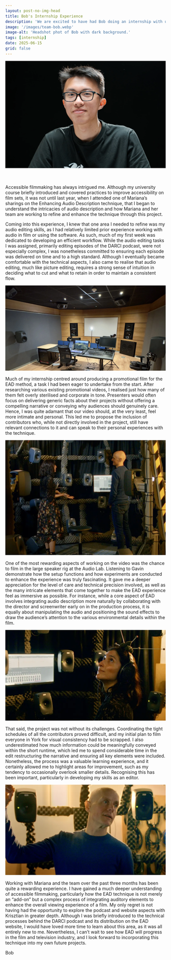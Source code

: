 ```yaml
---
layout: post-no-img-head
title: Bob's Internship Experience
description: 'We are excited to have had Bob doing an internship with us. In this post he sums up his experience on working on a promotional and a demo film for the EAD method.'
image: '/images/team-bob.webp'
image-alt: 'Headshot phot of Bob with dark background.'
tags: [internship]
date: 2025-06-15
grid: false
---
```


<center><img src="/images/team-bob.webp" alt="Headshot of Bob."  width="700"></center><br><br>

Accessible filmmaking has always intrigued me. Although my university course briefly introduced and covered practices to improve accessibility on film sets, it was not until last year, when I attended one of Mariana’s sharings on the Enhancing Audio Description technique, that I began to understand the intricacies of audio description and how Mariana and her team are working to refine and enhance the technique through this project.

Coming into this experience, I knew that one area I needed to refine was my audio editing skills, as I had relatively limited prior experience working with audio in film or using the software. As such, much of my first week was dedicated to developing an efficient workflow. While the audio editing tasks I was assigned, primarily editing episodes of the DARCI podcast, were not especially complex, I was nonetheless committed to ensuring each episode was delivered on time and to a high standard. Although I eventually became comfortable with the technical aspects, I also came to realise that audio editing, much like picture editing, requires a strong sense of intuition in deciding what to cut and what to retain in order to maintain a consistent flow.

![A photo of our audio mixing studio.](images/2025-08-15-bobs-internship-experience-04.webp)

Much of my internship centred around producing a promotional film for the EAD method, a task I had been eager to undertake from the start. After researching various existing promotional videos, I realised just how many of them felt overly sterilised and corporate in tone. Presenters would often focus on delivering generic facts about their projects without offering a compelling narrative or conveying why audiences should genuinely care. Hence, I was quite adamant that our video should, at the very least, feel more intimate and personal. This led me to propose the inclusion of contributors who, while not directly involved in the project, still have relevant connections to it and can speak to their personal experiences with the technique.

![Mariana and Gavin standing in a spacious room equipped with large speakers.](images/2025-08-15-bobs-internship-experience-01.webp)

One of the most rewarding aspects of working on the video was the chance to film in the large speaker rig at the Audio Lab. Listening to Gavin demonstrate how the setup functions and how experiments are conducted to enhance the experience was truly fascinating. It gave me a deeper appreciation for the level of care and technical precision involved, as well as the many intricate elements that come together to make the EAD experience feel as immersive as possible. For instance, while a core aspect of EAD involves integrating audio description more naturally by collaborating with the director and screenwriter early on in the production process, it is equally about manipulating the audio and positioning the sound effects to draw the audience’s attention to the various environmental details within the film.

![Mariana sitting in front of a computer screen with a measuring device on her head.](images/2025-08-15-bobs-internship-experience-02.webp)

That said, the project was not without its challenges. Coordinating the tight schedules of all the contributors proved difficult, and my initial plan to film everyone in York for visual consistency had to be scrapped. I also underestimated how much information could be meaningfully conveyed within the short runtime, which led me to spend considerable time in the edit restructuring the narrative and ensuring all key elements were included. Nonetheless, the process was a valuable learning experience, and it certainly allowed me to highlight areas for improvement, such as my tendency to occasionally overlook smaller details. Recognising this has been important, particularly in developing my skills as an editor.

![Gavin talking and gesturing with his hand.](images/2025-08-15-bobs-internship-experience-03.webp)

Working with Mariana and the team over the past three months has been quite a rewarding experience. I have gained a much deeper understanding of accessible filmmaking, particularly how the EAD technique is not merely an “add-on” but a complex process of integrating auditory elements to enhance the overall viewing experience of a film. My only regret is not having had the opportunity to explore the podcast and website aspects with Krisztian in greater depth. Although I was briefly introduced to the technical processes behind the DARCI podcast and its distribution on the EAD website, I would have loved more time to learn about this area, as it was all entirely new to me. Nevertheless, I can’t wait to see how EAD will progress in the film and television industry, and I look forward to incorporating this technique into my own future projects.

Bob